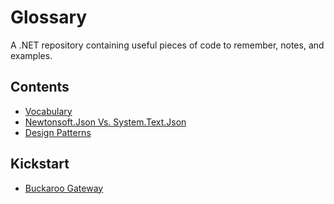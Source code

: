 # Glossary

A .NET repository containing useful pieces of code to remember, notes, and examples.

## Contents

- [Vocabulary](./Vocabulary.md)
- [Newtonsoft.Json Vs. System.Text.Json](src/ReadMe/JsonLibraryComparison.md)
- [Design Patterns](src/ReadMe/DesignPatterns.md)

## Kickstart
- [Buckaroo Gateway](src/Gateway.Buckaroo/ReadMe.md)